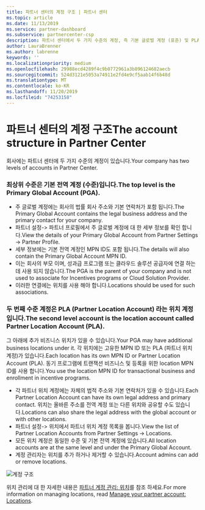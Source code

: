 ```yaml
---
title: 파트너 센터의 계정 구조 | 파트너 센터
ms.topic: article
ms.date: 11/13/2019
ms.service: partner-dashboard
ms.subservice: partnercenter-csp
description: 파트너 센터에서 두 가지 수준의 계정, 즉 기본 글로벌 계정 (표준) 및 PLA (파트너 위치 계정)에 대해 알아봅니다.
author: LauraBrenner
ms.author: labrenne
keywords: ''
ms.localizationpriority: medium
ms.openlocfilehash: 29988ecd4289f4c9b0772961a3b896124682aecb
ms.sourcegitcommit: 524d3121e5053a74911e2fd4e9cf5aab14f6b48d
ms.translationtype: MT
ms.contentlocale: ko-KR
ms.lasthandoff: 11/20/2019
ms.locfileid: "74253158"
---
```

# <a name="the-account-structure-in-partner-center"></a><span data-ttu-id="be112-103">파트너 센터의 계정 구조</span><span class="sxs-lookup"><span data-stu-id="be112-103">The account structure in Partner Center</span></span>

<span data-ttu-id="be112-104">회사에는 파트너 센터에 두 가지 수준의 계정이 있습니다.</span><span class="sxs-lookup"><span data-stu-id="be112-104">Your company has two levels of accounts in Partner Center.</span></span> 

### <a name="the-top-level-is-the-primary-global-account-pga"></a><span data-ttu-id="be112-105">최상위 수준은 기본 전역 계정 (수준)입니다.</span><span class="sxs-lookup"><span data-stu-id="be112-105">The top level is the Primary Global Account (PGA).</span></span>

- <span data-ttu-id="be112-106">주 글로벌 계정에는 회사의 법률 회사 주소와 기본 연락처가 포함 됩니다.</span><span class="sxs-lookup"><span data-stu-id="be112-106">The Primary Global Account contains the legal business address and the primary contact for your company.</span></span> 
- <span data-ttu-id="be112-107">파트너 설정-> 파트너 프로필에서 주 글로벌 계정에 대 한 세부 정보를 확인 합니다.</span><span class="sxs-lookup"><span data-stu-id="be112-107">View the details of your Primary Global Account from Partner Settings -> Partner Profile.</span></span>
- <span data-ttu-id="be112-108">세부 정보에는 기본 전역 계정인 MPN ID도 포함 됩니다.</span><span class="sxs-lookup"><span data-stu-id="be112-108">The details will also contain the Primary Global Account MPN ID.</span></span> 
- <span data-ttu-id="be112-109">이는 회사의 부모 이며, 성과급 프로그램 또는 클라우드 솔루션 공급자에 연결 하는 데 사용 되지 않습니다.</span><span class="sxs-lookup"><span data-stu-id="be112-109">The PGA is the parent of your company and is not used to associate for Incentives programs or Cloud Solution Provider.</span></span> 
- <span data-ttu-id="be112-110">이러한 연결에는 위치를 사용 해야 합니다.</span><span class="sxs-lookup"><span data-stu-id="be112-110">Locations should be used for such associations.</span></span>

### <a name="the-second-level-account-is-the-location-account-called-partner-location-account-pla"></a><span data-ttu-id="be112-111">두 번째 수준 계정은 PLA (Partner Location Account) 라는 위치 계정입니다.</span><span class="sxs-lookup"><span data-stu-id="be112-111">The second level account is the location account called Partner Location Account (PLA).</span></span>

<span data-ttu-id="be112-112">그 아래에 추가 비즈니스 위치가 있을 수 있습니다.</span><span class="sxs-lookup"><span data-stu-id="be112-112">Your PGA may have additional business locations under it.</span></span> <span data-ttu-id="be112-113">각 위치에는 고유한 MPN ID 또는 PLA (파트너 위치 계정)가 있습니다.</span><span class="sxs-lookup"><span data-stu-id="be112-113">Each location has its own MPN ID or Partner Location Account (PLA).</span></span> <span data-ttu-id="be112-114">동기 프로그램에 트랜잭션 비즈니스 및 등록을 위한 location MPN ID를 사용 합니다.</span><span class="sxs-lookup"><span data-stu-id="be112-114">You use the location MPN ID for transactional business and enrollment in incentive programs.</span></span>

- <span data-ttu-id="be112-115">각 파트너 위치 계정에는 자체의 법적 주소와 기본 연락처가 있을 수 있습니다.</span><span class="sxs-lookup"><span data-stu-id="be112-115">Each Partner Location Account can have its own legal address and primary contact.</span></span> <span data-ttu-id="be112-116">위치는 올바른 주소를 전역 계정 또는 다른 위치와 공유할 수도 있습니다.</span><span class="sxs-lookup"><span data-stu-id="be112-116">Locations can also share the legal address with the global account or with other locations.</span></span>
- <span data-ttu-id="be112-117">파트너 설정-> 위치에서 파트너 위치 계정 목록을 봅니다.</span><span class="sxs-lookup"><span data-stu-id="be112-117">View the list of Partner Location Accounts from Partner Settings -> Locations.</span></span>
- <span data-ttu-id="be112-118">모든 위치 계정은 동일한 수준 및 기본 전역 계정에 있습니다.</span><span class="sxs-lookup"><span data-stu-id="be112-118">All location accounts are at the same level and under the Primary Global Account.</span></span>
- <span data-ttu-id="be112-119">계정 관리자는 위치를 추가 하거나 제거할 수 있습니다.</span><span class="sxs-lookup"><span data-stu-id="be112-119">Account admins can add or remove locations.</span></span>

![계정 구조](images/accountstructure.png)

<span data-ttu-id="be112-121">위치 관리에 대 한 자세한 내용은 [파트너 계정 관리: 위치](manage-locations.md)를 참조 하세요.</span><span class="sxs-lookup"><span data-stu-id="be112-121">For more information on managing locations, read [Manage your partner account: Locations](manage-locations.md).</span></span> 




















